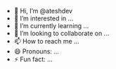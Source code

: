 - 👋 Hi, I’m @ateshdev
- 👀 I’m interested in ...
- 🌱 I’m currently learning ...
- 💞️ I’m looking to collaborate on ...
- 📫 How to reach me ...
- 😄 Pronouns: ...
- ⚡ Fun fact: ...

<!---
ateshdev/ateshdev is a ✨ special ✨ repository because its `README.md` (this file) appears on your GitHub profile.
You can click the Preview link to take a look at your changes.
--->
